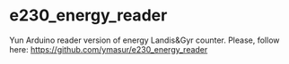 # e230_energy_reader
Yun Arduino reader version of energy Landis&amp;Gyr counter.
Please, follow here:
https://github.com/ymasur/e230_energy_reader 
